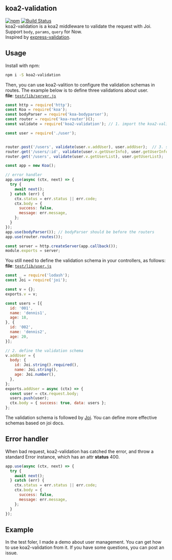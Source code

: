 ## koa2-validation
[![npm](https://img.shields.io/npm/dt/koa2-validation.svg)](https://www.npmjs.com/package/koa2-validation)
[![Build Status](https://api.travis-ci.org/gedennis/koa2-validation.svg?branch=master&name=dennis)](https://travis-ci.org/gedennis/koa2-validation)  
koa2-validation is a koa2 middleware to validate the request with Joi. Support `body`, `params`, `query` for Now.  
Inspired by [express-validation](https://github.com/andrewkeig/express-validation).

## Usage
Install with npm:
```sh
npm i -S koa2-validation
```
Then, you can use koa2-valition to configure the validation schemas in routes. The example below is to 
define three validations about user.  
**file**: [`test/lib/server.js`](test/lib/server.js)
```js
const http = require('http');
const Koa = require('koa');
const bodyParser = require('koa-bodyparser');
const router = require('koa-router')();
const validate = require('koa2-validation'); // 1. import the koa2-validation

const user = require('./user');


router.post('/users', validate(user.v.addUser), user.addUser);  // 3. setup the validate middleware
router.get('/users/:id', validate(user.v.getUserInfo), user.getUserInfo);
router.get('/users', validate(user.v.getUserList), user.getUserList);

const app = new Koa();

// error handler
app.use(async (ctx, next) => {
  try {
    await next();
  } catch (err) {
    ctx.status = err.status || err.code;
    ctx.body = {
      success: false,
      message: err.message,
    };
  }
});
app.use(bodyParser()); // bodyParser should be before the routers
app.use(router.routes());

const server = http.createServer(app.callback());
module.exports = server;
```
You still need to define the validation schema in your controllers, as follows:  
**file**: [`test/lib/user.js`](test/lib/user.js)
```js
const _ = require('lodash');
const Joi = require('joi');

const v = {};
exports.v = v;

const users = [{
  id: '001',
  name: 'dennis1',
  age: 18,
}, {
  id: '002',
  name: 'dennis2',
  age: 20,
}];

// 2. define the validation schema
v.addUser = {
  body: {
    id: Joi.string().required(),
    name: Joi.string(),
    age: Joi.number(),
  },
};
exports.addUser = async (ctx) => {
  const user = ctx.request.body;
  users.push(user);
  ctx.body = { success: true, data: users };
};
```
The validation schema is followed by [Joi](https://github.com/hapijs/joi). You can define more effective schemas 
based on joi docs.

## Error handler
When bad request, koa2-validation has catched the error, and throw a standard Error instance, which has an attr **status** 400.
```js
app.use(async (ctx, next) => {
  try {
    await next();
  } catch (err) {
    ctx.status = err.status || err.code;
    ctx.body = {
      success: false,
      message: err.message,
    };
  }
});
```
## Example
In the test foler, I made a demo about user management. You can get how to use koa2-validation from it.
If you have some questions, you can post an issue.

